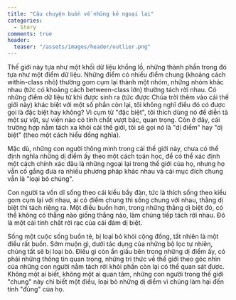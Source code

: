 ```yaml
---
title: "Câu chuyện buồn về những kẻ ngoại lai"
categories:
  - Story
comments: true
header:
  teaser: "/assets/images/header/outlier.png"
---
```


Thế giới này tựa như một khối dữ liệu khổng lồ, những thành phần trong đó tựa như một điểm dữ liệu. Những điểm có nhiều điểm chung (khoảng cách within-class nhỏ) thường gom cụm lại thành một nhóm, những nhóm khác nhau (tức có khoảng cách between-class lớn) thường tách rời nhau. Có những điểm dữ liệu từ khi được sinh ra (tức được Chúa trời thêm vào cái thế giới này) khác biệt với một số phần còn lại, tôi không nghĩ điều đó có được gọi là đặc biệt hay không? Vì cụm từ "đặc biệt", tôi thích dùng nó để diễn tả một sự vật, sự viện nào có tính chất vượt bậc, quan trọng. Còn ở đây, cái trường hợp nằm tách xa khỏi cái thế giới, tôi sẽ gọi nó là "dị điểm" hay "dị biệt" (theo một cách hiểu đồng nghĩa).

Mặc dù, những con người thông minh trong cái thế giới này, chưa có thể định nghĩa những dị điểm ấy theo một cách toán học, để có thể xác định một cách chính xác đâu là những ngoại lại trong thế giới của họ, nhưng họ vẫn cố gắng đưa ra nhiều phương pháp khác nhau và cái mục đích chung vẫn là "loại bỏ chúng".

Con người ta vốn dĩ sống theo cái kiểu bầy đàn, tức là thích sống theo kiểu gom cụm lại với nhau, ai có điểm chung thì sống chung với nhau, thằng dị biệt thì tách riêng ra. Một điều buồn hơn, trong những thằng dị biệt đó, có thể không có thằng nào giống thằng nào, làm chúng tiếp tách rời nhau. Đó là một cái tính chất rời rạc của cái đám dị biệt.

Sống một cuộc sống buồn tẻ, bị loại bỏ khỏi cộng đồng, tất nhiên là một điều rất buồn. Sớm muộn gì, dưới tác dụng của những bộ lọc tự nhiên, chúng tất sẽ bị loại bỏ. Điều gì còn ẩn giấu bên trong những dị điểm ấy, có phải những thông tin quan trọng, những tri thức về thế giới theo góc nhìn của những con người nằm tách rời khỏi phần còn lại có thể quan sát được. Không một ai biết, không một ai quan tâm, những con người trong thế giới "chung" này chỉ biết một điều, loại bỏ những dị diểm vì chúng làm hại đến tính "đúng" của họ. 